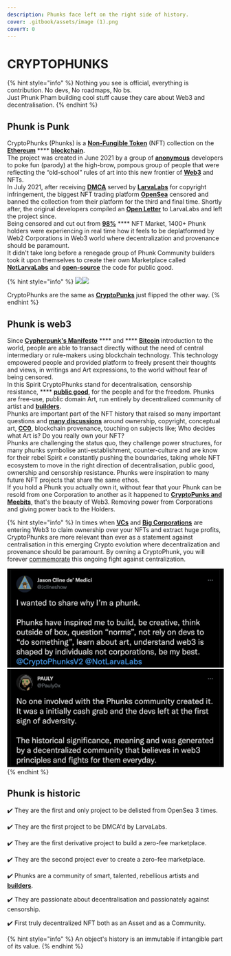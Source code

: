 ```yaml
---
description: Phunks face left on the right side of history.
cover: .gitbook/assets/image (1).png
coverY: 0
---
```


# CRYPTOPHUNKS

{% hint style="info" %}
Nothing you see is official, everything is contribution. No devs, No roadmaps, No bs.\
Just Phunk Pham building cool stuff cause they care about Web3 and decentralisation.
{% endhint %}

## Phunk is Punk

CryptoPhunks (Phunks) is a [**Non-Fungible Token**](https://en.wikipedia.org/wiki/Non-fungible\_token) (NFT) collection on the [**Ethereum**](https://en.wikipedia.org/wiki/Ethereum) **** [**blockchain**](https://en.wikipedia.org/wiki/Blockchain). \
The project was created in June 2021 by a group of [**anonymous**](https://twitter.com/CryptoPhunks) developers to poke fun (parody) at the high-brow, pompous group of people that were reflecting the “old-school” rules of art into this new frontier of [**Web3**](https://en.wikipedia.org/wiki/Web3) and NFTs. \
In July 2021, after receiving [**DMCA**](https://twitter.com/CryptoPhunks/status/1415001685986922499?s=20\&t=YRRn6i6uXhGV5Cgl\_pJeQA) served by [**LarvaLabs**](https://larvalabs.com) for copyright infringement, the biggest NFT trading platform [**OpenSea**](https://opensea.io/assets/0xf07468ead8cf26c752c676e43c814fee9c8cf402/8348) censored and banned the collection from their platform for the third and final time. Shortly after, the original developers compiled an [**Open Letter**](https://foundation.app/@cryptophunks/foundation/62017) to LarvaLabs and left the project since. \
Being censored and cut out from [**98%**](https://coinyuppie.com/why-is-opensea-an-absolute-monopolist-in-the-nft-trading-market/#:\~:text=In%20summary%2C%20OpenSea%20is%20currently,field%20of%20NFT%20trading%20market.) **** NFT Market, 1400+ Phunk holders were experiencing in real time how it feels to be deplatformed by Web2 Corporations in Web3 world where decentralization and provenance should be paramount. \
It didn't take long before a renegade group of Phunk Community builders took it upon themselves to create their own Marketplace called [**NotLarvaLabs**](nll/notlarvalabs/notlarvalabs.md) and [**open-source**](resources/open-sourced.md) the code for public good.

{% hint style="info" %}
![](<.gitbook/assets/Phunk\_4156 (1).png>)![](.gitbook/assets/Phunk\_4156.png)

CryptoPhunks are the same as <mark style="color:green;"></mark> [**CryptoPunks**](https://www.larvalabs.com/cryptopunks) just flipped the other way.
{% endhint %}

## Phunk is web3

Since [**Cypherpunk's Manifesto**](https://www.activism.net/cypherpunk/manifesto.html) **** and **** [**Bitcoin**](https://satoshi.nakamotoinstitute.org/emails/cryptography/1/) introduction to the world, people are able to transact directly without the need of central intermediary or rule-makers using blockchain technology. This technology empowered people and provided platform to freely present their thoughts and views, in writings and Art expressions, to the world without fear of being censored. \
In this Spirit CryptoPhunks stand for decentralisation, censorship resistance, **** [**public good**](https://cryptonews.com/videos/funding-the-commons-funding-public-goods-algorithms-and-mechanisms.htm), for the people and for the freedom. Phunks are free-use, public domain Art, run entirely by decentralized community of artist and [**builders**](resources/open-sourced.md). \
Phunks are important part of the NFT history that raised so many important questions and [**many discussions**](social-media/media/threads.md) around ownership, copyright, conceptual art, [**CC0**](https://creativecommons.org/publicdomain/zero/1.0/deed.en), blockchain provenance, touching on subjects like; Who decides what Art is? Do you really own your NFT?\
Phunks are challenging the status quo, they challenge power structures, for many phunks symbolise anti-establishment, counter-culture and are know for their rebel Spirit :fist: constantly pushing the boundaries, taking whole NFT ecosystem to move in the right direction of decentralisation, public good, ownership and censorship resistance. Phunks were inspiration to many future NFT projects that share the same ethos.\
If you hold a Phunk you actually own it, without fear that your Phunk can be resold from one Corporation to another as it happened to [**CryptoPunks and Meebits**](https://twitter.com/yugalabs/status/1502420714527334406?s=20\&t=J5ZZNygm5AQ4XfL58MAxTw), that's the beauty of Web3. Removing power from Corporations and giving power back to the Holders.

{% hint style="info" %}
In times when [**VCs**](https://www.investopedia.com/terms/v/venturecapitalist.asp) and [**Big Corporations**](https://www.theverge.com/2022/3/22/22991272/yuga-labs-seed-funding-a16z-bored-ape-yacht-club-bayc-metaverse-other-side) are entering Web3 to claim ownership over your NFTs and extract huge profits, CryptoPhunks are more relevant than ever as a statement against centralisation in this emerging Crypto evolution where decentralization and provenance should be paramount. By owning a CryptoPhunk, you will forever [commemorate](https://phunks.medium.com/the-cryptophunks-manifesto-785c7348e558) this ongoing fight against centralization.

![](<.gitbook/assets/Bildschirmfoto 2022-03-10 um 21.18.54.png>)![](<.gitbook/assets/Bildschirmfoto 2022-03-10 um 21.18.31.png>)
{% endhint %}

## Phunk is historic

✔️ They are the first and only project to be delisted from OpenSea 3 times.&#x20;

✔️ They are the first project to be DMCA'd by LarvaLabs.&#x20;

✔️ They are the first derivative project to build a zero-fee marketplace.

✔️ They are the second project ever to create a zero-fee marketplace.&#x20;

✔️ Phunks are a community of smart, talented, rebellious artists and [**builders**](resources/open-sourced.md).&#x20;

✔️ They are passionate about decentralisation and passionately against censorship.

✔️  First truly decentralized NFT both as an Asset and as a Community.

{% hint style="info" %}
An object's history is an immutable if intangible part of its value.
{% endhint %}
